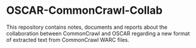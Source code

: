 # OSCAR-CommonCrawl-Collab

This repository contains notes, documents and reports about the collaboration between CommonCrawl and OSCAR regarding a new format of extracted text from CommonCrawl WARC files.
